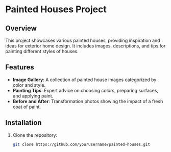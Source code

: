 # Painted Houses Project

## Overview
This project showcases various painted houses, providing inspiration and ideas for exterior home design. It includes images, descriptions, and tips for painting different styles of houses.

## Features
- **Image Gallery**: A collection of painted house images categorized by color and style.
- **Painting Tips**: Expert advice on choosing colors, preparing surfaces, and applying paint.
- **Before and After**: Transformation photos showing the impact of a fresh coat of paint.

## Installation
1. Clone the repository:
   ```bash
   git clone https://github.com/yourusername/painted-houses.git
